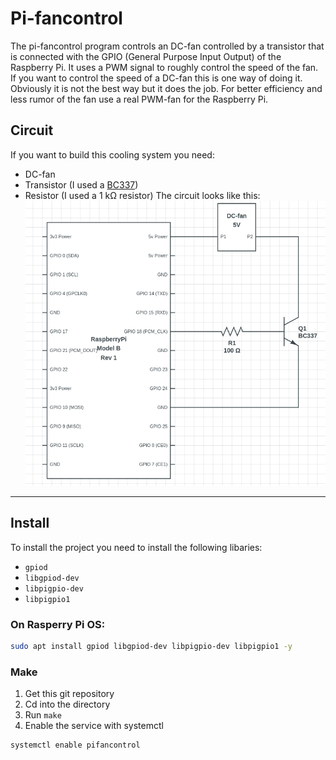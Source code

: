 # Pi-fancontrol
The pi-fancontrol program controls an DC-fan controlled by a transistor that is connected with the GPIO (General Purpose Input Output) of the Raspberry Pi. It uses a PWM signal to roughly control the speed of the fan. If you want to control the speed of a DC-fan this is one way of doing it. Obviously it is not the best way but it does the job. For better efficiency and less rumor of the fan use a real PWM-fan for the Raspberry Pi.
## Circuit
If you want to build this cooling system you need:
- DC-fan
- Transistor (I used a [BC337](https://www.onsemi.com/pdf/datasheet/bc337-d.pdf))
- Resistor (I used a 1 kΩ resistor)
The circuit looks like this:
![circuit.png](images/circuit.png)
---
## Install
To install the project you need to install the following libaries:
- `gpiod`
- `libgpiod-dev`
- `libpigpio-dev`
- `libpigpio1`
### On Rasperry Pi OS:
```bash
sudo apt install gpiod libgpiod-dev libpigpio-dev libpigpio1 -y
```
### Make
1. Get this git repository
2. Cd into the directory
3. Run `make`
4. Enable the service with systemctl
```bash
systemctl enable pifancontrol
```

